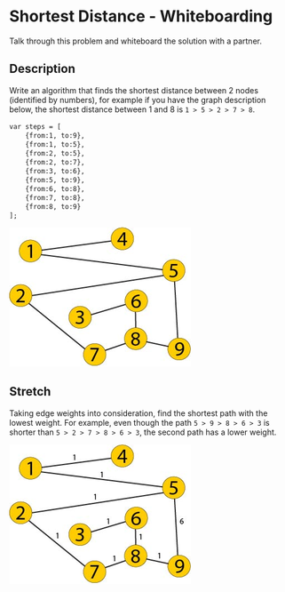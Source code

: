 # Shortest Distance - Whiteboarding

Talk through this problem and whiteboard the solution with a partner.

## Description

Write an algorithm that finds the shortest distance between 2 nodes (identified by numbers), for example if you have the graph description below, the shortest distance between 1 and 8 is `1 > 5 > 2 > 7 > 8`.

```
var steps = [
    {from:1, to:9},
    {from:1, to:5},
    {from:2, to:5},
    {from:2, to:7},
    {from:3, to:6},
    {from:5, to:9},
    {from:6, to:8},
    {from:7, to:8},
    {from:8, to:9}
];
```

![graph](graph.jpg)

## Stretch

Taking edge weights into consideration, find the shortest path with the lowest weight. For example, even though the path `5 > 9 > 8 > 6 > 3` is shorter than `5 > 2 > 7 > 8 > 6 > 3`, the second path has a lower weight.

![graph](graph-with-weights.jpg)
